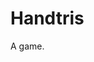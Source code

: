 # Handtris

A game.

<div id="game-aria" />
<script src="matter.js"></script>
<script src="myscript.js"></script>
